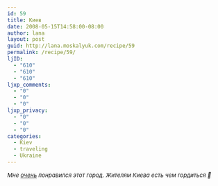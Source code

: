 ```yaml
---
id: 59
title: Киев
date: 2008-05-15T14:58:00-08:00
author: lana
layout: post
guid: http://lana.moskalyuk.com/recipe/59
permalink: /recipe/59/
ljID:
  - "610"
  - "610"
  - "610"
ljxp_comments:
  - "0"
  - "0"
  - "0"
ljxp_privacy:
  - "0"
  - "0"
  - "0"
categories:
  - Kiev
  - traveling
  - Ukraine
---
```

<span style="font-size: small"><em>Мне <span style="text-decoration: underline">очень</span> понравился этот город. Жителям Киева есть чем гордиться 🙂</em></p> 

<p>
  </span>
</p>